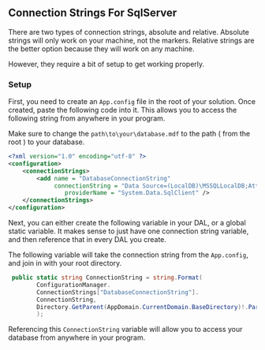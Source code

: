 ## Connection Strings For SqlServer

There are two types of connection strings, absolute and relative. Absolute strings will only work on
your machine, not the markers. Relative strings are the better option because they will work on any machine.

However, they require a bit of setup to get working properly.

### Setup

First, you need to create an `App.config` file in the root of your solution. Once created, paste the following code into it.
This allows you to access the following string from anywhere in your program.

Make sure to change the `path\to\your\database.mdf` to the path ( from the root ) to your database.

```xml
<?xml version="1.0" encoding="utf-8" ?>
<configuration>
	<connectionStrings>
		<add name = "DatabaseConnectionString"
			 connectionString = "Data Source=(LocalDB)\MSSQLLocalDB;AttachDbFilename={0}\path\to\your\database.mdf;Integrated Security=True"
				providerName = "System.Data.SqlClient" />
	</connectionStrings>
</configuration>
```

Next, you can either create the following variable in your DAL, or a global static variable. It makes sense to just have one connection string variable, and then reference
that in every DAL you create.

The following variable will take the connection string from the `App.config`, and join in with your root directory.

```cs
 public static string ConnectionString = string.Format(
        ConfigurationManager.
        ConnectionStrings["DatabaseConnectionString"].
        ConnectionString,
        Directory.GetParent(AppDomain.CurrentDomain.BaseDirectory)!.Parent!.Parent!.Parent!.Parent!.FullName
        );
```

Referencing this `ConnectionString` variable will allow you to access your database from anywhere in your program.
